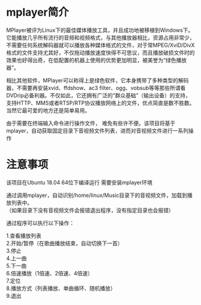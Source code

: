 # mplayer简介
MPlayer被评为Linux下的最佳媒体播放工具，并且成功地被移植到Windows下。它能播放几乎所有流行的音频和视频格式，与其他播放器相比，资源占用非常少，不需要任何系统解码器就可以播放各种媒体格式的文件，对于常MPEG/XviD/DivX格式的文件支持尤其好，不仅拖动播放速度快得不可思议，而且播放破损文件时的效果也好得出奇，在低配置的机器上使用的优势更加明显，被美誉为“绿色播放器”。


相比其他软件，MPlayer可以称得上是绿色软件，它本身携带了多种类型的解码器，不需要再安装xvid、ffdshow、ac3 filter、ogg、vobsub等等那些所谓看DVDrip必备利器。不仅如此，它还拥有广泛的“群众基础”（输出设备）的支持，支持HTTP、MMS或者RTSP/RTP协议播放网络上的文件，优点简直是数不胜数。当然它最可爱的地方还是简单易用。


由于需要在终端输入命令进行操作文件， 难免有些许不便。该项目将基于mplayer，自动获取固定目录下音视频文件列表，进而对音视频文件进行一系列操作

# 注意事项
该项目在Ubuntu 18.04 64位下编译运行
需要安装mplayer环境

通过调用mplayer，自动识别/home/linux/Music目录下的音视频文件，加载到播放列表中。    
（如果目录下没有音视频文件会报错退出程序，没有指定目录也会报错）

通过程序可以执行以下操作：

1.查看播放列表   
2.开始/暂停（在歌曲播放结束，自动切换下一首）   
3.停止   
4.上一曲   
5.下一曲   
6.倍速播放（1倍速、2倍速、4倍速）   
7.定位   
8.播放方式（列表播放、单曲循环、随机播放）   
9.退出   
